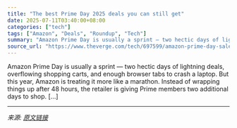 ```yaml
---
title: "The best Prime Day 2025 deals you can still get"
date: 2025-07-11T03:40:00+08:00
categories: ["tech"]
tags: ["Amazon", "Deals", "Roundup", "Tech"]
summary: "Amazon Prime Day is usually a sprint — two hectic days of lightning deals, overflowing shopping carts, and enough browser tabs to crash a laptop. But this year, Amazon is treating it more like a marat"
source_url: "https://www.theverge.com/tech/697599/amazon-prime-day-sale-best-tech-deals-2025-day-3"
---
```


Amazon Prime Day is usually a sprint — two hectic days of lightning deals, overflowing shopping carts, and enough browser tabs to crash a laptop. But this year, Amazon is treating it more like a marathon. Instead of wrapping things up after 48 hours, the retailer is giving Prime members two additional days to shop. [&#8230;]

---

*来源: [原文链接](https://www.theverge.com/tech/697599/amazon-prime-day-sale-best-tech-deals-2025-day-3)*
